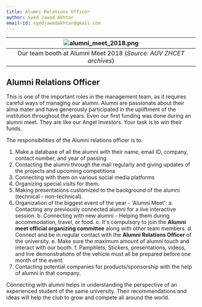 ```yaml
---
title: Alumni Relations Officer
author: Syed Jawad Akhtar
email-id: syedjawadakhtar@gmail.com
---
```


| ![alumni_meet_2018.png](static/alumni_Relations_1.JPG) |
|:--:|
| Our team booth at Alumni Meet 2018 (_Source: AUV ZHCET archives_)|

## Alumni Relations Officer

This is one of the important roles in the management team, as it requires careful ways of managing our alumni. Alumni are passionate about their alma mater and have generously participated in the upliftment of the institution throughout the years. Even our first funding was done during an alumni meet. They are like our Angel Investors. Your task is to win their funds.

The responsibilities of the Alumni relations officer is to:

1. Make a database of all the alumni with their name, email ID, company, contact number, and year of passing.
2. Contacting the alumni through the mail regularly and giving updates of the projects and upcoming competitions
3. Connecting with them on various social media platforms
4. Organizing special visits for them.
5. Making presentations customized to the background of the alumni (technical - non-technical).
6. Organization of the biggest event of the year - 'Alumni Meet':
    a. Contacting any previously connected alumni for a live interactive session.
    b. Connecting with new alumni - Helping them during accommodation, travel, or food.
    c. It's compulsory to join the **Alumni meet official organizing committee** along with other team members.
    d. Connect and be in regular contact with the **Alumni Relations Officer** of the university.
    e. Make sure the maximum amount of alumni touch and interact with our booth.
    f. Pamphlets, Stickers, presentations, videos, and live demonstrations of the vehicle must all be prepared before one month of the event.
7. Contacting potential companies for products/sponsorship with the help of alumni in that company.

Connecting with alumni helps in understanding the perspective of an experienced student of the same university. Their recommendations and ideas will help the club to grow and compete all around the world.
